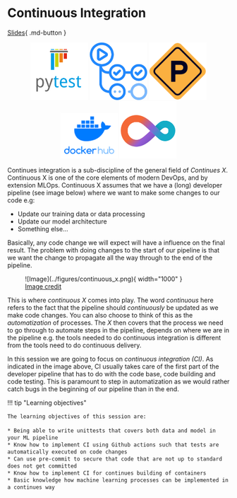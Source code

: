 # Continuous Integration

[Slides](../slides/Continues%20Integration.pdf){ .md-button }

<p align="center">
  <img src="../figures/icons/pytest.png" width="130">
  <img src="../figures/icons/actions.png" width="130">
  <img src="../figures/icons/precommit.png" width="130">
  <img src="../figures/icons/dockerhub.png" width="130">
  <img src="../figures/icons/cml.png" width="130">
</p>

Continues integration is a sub-discipline of the general field of *Continues X*. Continuous X is one of the core
elements of modern DevOps, and by extension MLOps. Continuous X assumes that we have a (long) developer pipeline
(see image below) where we want to make some changes to our code e.g:

* Update our training data or data processing
* Update our model architecture
* Something else...

Basically, any code change we will expect will have a influence on the final result. The problem with
doing changes to the start of our pipeline is that we want the change to propagate all the way through
to the end of the pipeline.

<figure markdown>
![Image](../figures/continuous_x.png){ width="1000" }
<figcaption>
<a href="https://faun.pub/most-popular-ci-cd-pipelines-and-tools-ccfdce429867"> Image credit </a>
</figcaption>
</figure>

This is where *continuous X* comes into play. The word *continuous* here refers to the fact that the
pipeline should *continuously* be updated as we make code changes. You can also choose to think of this as the
*automatization* of processes. The *X* then covers that the process we need to go through to
automate steps in the pipeline, depends on where we are in the pipeline e.g. the tools needed to
do continuous integration is different from the tools need to do continuous delivery.

In this session we are going to focus on *continuous integration (CI)*. As indicated in the image above, CI usually
takes care of the first part of the developer pipeline that has to do with the code base, code building and code
testing. This is paramount to step in automatization as we would rather catch bugs in the beginning of our pipeline
than in the end.

!!! tip "Learning objectives"

    The learning objectives of this session are:

    * Being able to write unittests that covers both data and model in your ML pipeline
    * Know how to implement CI using Github actions such that tests are automatically executed on code changes
    * Can use pre-commit to secure that code that are not up to standard does not get committed
    * Know how to implement CI for continues building of containers
    * Basic knowledge how machine learning processes can be implemented in a continues way
